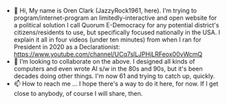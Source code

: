- 👋 Hi, My name is Oren Clark (JazzyRock1961, here). I'm trying to program/internet-program an limitedly-interactive and open website 
for a political solution I call Quorum E-Democracy for any potential district's citizens/residents to use, but specifically focused nationally in the USA. 
I explain it all in four videos (under ten minutes) from when I ran for President in 2020 as a Declarationist: 
https://www.youtube.com/channel/UCq7slLJPHjLRFeox00vWcmQ
- 💞️ I’m looking to collaborate on the above. I designed all kinds of computers and even wrote AI s/w in the 80s and 90s, but it's been decades doing other things. 
I'm now 61 and trying to catch up, quickly.
- 📫 How to reach me ... I hope there's a way to do it here, for now. If I get close to anybody, of course I will share, then.
